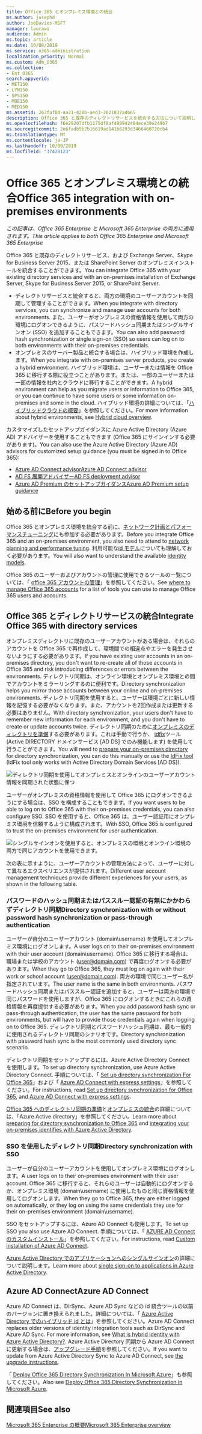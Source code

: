 ```yaml
---
title: Office 365 とオンプレミス環境との統合
ms.author: josephd
author: JoeDavies-MSFT
manager: laurawi
audience: Admin
ms.topic: article
ms.date: 10/08/2019
ms.service: o365-administration
localization_priority: Normal
ms.custom: Adm_O365
ms.collection:
- Ent_O365
search.appverid:
- MET150
- LYN150
- SPS150
- MOE150
- MED150
ms.assetid: 263faf8d-aa21-428b-aed3-2021837a4b65
description: Office 365 と既存のディレクトリサービスを統合する方法について説明します。
ms.openlocfilehash: f6e29207dfb1175df8af480942484ece39e249b7
ms.sourcegitcommit: 2e6fadb5b2b16619ad141b6293d3466460720cb4
ms.translationtype: MT
ms.contentlocale: ja-JP
ms.lasthandoff: 10/09/2019
ms.locfileid: "37428123"
---
```

# <a name="office-365-integration-with-on-premises-environments"></a><span data-ttu-id="d0b74-103">Office 365 とオンプレミス環境との統合</span><span class="sxs-lookup"><span data-stu-id="d0b74-103">Office 365 integration with on-premises environments</span></span>

<span data-ttu-id="d0b74-104">*この記事は、Office 365 Enterprise と Microsoft 365 Enterprise の両方に適用されます。*</span><span class="sxs-lookup"><span data-stu-id="d0b74-104">*This article applies to both Office 365 Enterprise and Microsoft 365 Enterprise*</span></span>

<span data-ttu-id="d0b74-105">Office 365 と既存のディレクトリサービス、および Exchange Server、Skype for Business Server 2015、または SharePoint Server のオンプレミスインストールを統合することができます。</span><span class="sxs-lookup"><span data-stu-id="d0b74-105">You can integrate Office 365 with your existing directory services and with an on-premises installation of Exchange Server, Skype for Business Server 2015, or SharePoint Server.</span></span>
  
 - <span data-ttu-id="d0b74-106">ディレクトリサービスと統合すると、両方の環境のユーザーアカウントを同期して管理することができます。</span><span class="sxs-lookup"><span data-stu-id="d0b74-106">When you integrate with directory services, you can synchronize and manage user accounts for both environments.</span></span> <span data-ttu-id="d0b74-107">また、ユーザーがオンプレミスの資格情報を使用して両方の環境にログオンできるように、パスワードハッシュ同期またはシングルサインオン (SSO) を追加することもできます。</span><span class="sxs-lookup"><span data-stu-id="d0b74-107">You can also add password hash synchronization or single sign-on (SSO) so users can log on to both environments with their on-premises credentials.</span></span>
 - <span data-ttu-id="d0b74-108">オンプレミスのサーバー製品と統合する場合は、ハイブリッド環境を作成します。</span><span class="sxs-lookup"><span data-stu-id="d0b74-108">When you integrate with on-premises server products, you create a hybrid environment.</span></span> <span data-ttu-id="d0b74-109">ハイブリッド環境は、ユーザーまたは情報を Office 365 に移行する際に役立つことがあります。または、一部のユーザーまたは一部の情報を社内とクラウドに移行することができます。</span><span class="sxs-lookup"><span data-stu-id="d0b74-109">A hybrid environment can help as you migrate users or information to Office 365, or you can continue to have some users or some information on-premises and some in the cloud.</span></span> <span data-ttu-id="d0b74-110">ハイブリッド環境の詳細については、「[ハイブリッドクラウドの概要](https://docs.microsoft.com/Office365/Enterprise/hybrid-cloud-overview)」を参照してください。</span><span class="sxs-lookup"><span data-stu-id="d0b74-110">For more information about hybrid environments, see [Hybrid cloud overview](https://docs.microsoft.com/Office365/Enterprise/hybrid-cloud-overview).</span></span>

<span data-ttu-id="d0b74-111">カスタマイズしたセットアップガイダンスに Azure Active Directory (Azure AD) アドバイザーを使用することもできます (Office 365 にサインインする必要があります)。</span><span class="sxs-lookup"><span data-stu-id="d0b74-111">You can also use the Azure Active Directory (Azure AD) advisors for customized setup guidance (you must be signed in to Office 365):</span></span>

- [<span data-ttu-id="d0b74-112">Azure AD Connect advisor</span><span class="sxs-lookup"><span data-stu-id="d0b74-112">Azure AD Connect advisor</span></span>](https://aka.ms/aadconnectpwsync)
- [<span data-ttu-id="d0b74-113">AD FS 展開アドバイザー</span><span class="sxs-lookup"><span data-stu-id="d0b74-113">AD FS deployment advisor</span></span>](https://aka.ms/adfsguidance)
- [<span data-ttu-id="d0b74-114">Azure AD Premium のセットアップガイダンス</span><span class="sxs-lookup"><span data-stu-id="d0b74-114">Azure AD Premium setup guidance</span></span>](https://aka.ms/aadpguidance)
   
## <a name="before-you-begin"></a><span data-ttu-id="d0b74-115">始める前に</span><span class="sxs-lookup"><span data-stu-id="d0b74-115">Before you begin</span></span>

<span data-ttu-id="d0b74-116">Office 365 とオンプレミス環境を統合する前に、[ネットワーク計画とパフォーマンスチューニング](network-planning-and-performance.md)にも参加する必要があります。</span><span class="sxs-lookup"><span data-stu-id="d0b74-116">Before you integrate Office 365 and an on-premises environment, you also need to attend to [network planning and performance tuning](network-planning-and-performance.md).</span></span> <span data-ttu-id="d0b74-117">利用可能な[id モデル](about-office-365-identity.md)についても理解しておく必要があります。</span><span class="sxs-lookup"><span data-stu-id="d0b74-117">You will also want to understand the available [identity models](about-office-365-identity.md).</span></span> 

<span data-ttu-id="d0b74-118">Office 365 のユーザーおよびアカウントの管理に使用できるツールの一覧については、「 [office 365 アカウントの管理](manage-office-365-accounts.md)」を参照してください。</span><span class="sxs-lookup"><span data-stu-id="d0b74-118">See [where to manage Office 365 accounts](manage-office-365-accounts.md) for a list of tools you can use to manage Office 365 users and accounts.</span></span> 
  
## <a name="integrate-office-365-with-directory-services"></a><span data-ttu-id="d0b74-119">Office 365 とディレクトリサービスの統合</span><span class="sxs-lookup"><span data-stu-id="d0b74-119">Integrate Office 365 with directory services</span></span>
<span data-ttu-id="d0b74-120">オンプレミスディレクトリに既存のユーザーアカウントがある場合は、それらのアカウントを Office 365 で再作成して、環境間での相違点やエラーを発生させないようにする必要があります。</span><span class="sxs-lookup"><span data-stu-id="d0b74-120">If you have existing user accounts in an on-premises directory, you don't want to re-create all of those accounts in Office 365 and risk introducing differences or errors between the environments.</span></span> <span data-ttu-id="d0b74-121">ディレクトリ同期は、オンライン環境とオンプレミス環境との間でアカウントをミラーリングするのに便利です。</span><span class="sxs-lookup"><span data-stu-id="d0b74-121">Directory synchronization helps you mirror those accounts between your online and on-premises environments.</span></span> <span data-ttu-id="d0b74-122">ディレクトリ同期を使用すると、ユーザーは環境ごとに新しい情報を記憶する必要がなくなります。また、アカウントを2回作成または更新する必要はありません。</span><span class="sxs-lookup"><span data-stu-id="d0b74-122">With directory synchronization, your users don't have to remember new information for each environment, and you don't have to create or update accounts twice.</span></span> <span data-ttu-id="d0b74-123">ディレクトリ同期のために[オンプレミスのディレクトリを準備](prepare-for-directory-synchronization.md)する必要があります。これは手動で行うか、 [idfix](install-and-run-idfix.md)ツール (Active DIRECTORY ドメインサービス [AD DS] でのみ機能します) を使用して行うことができます。</span><span class="sxs-lookup"><span data-stu-id="d0b74-123">You will need to [prepare your on-premises directory](prepare-for-directory-synchronization.md) for directory synchronization, you can do this manually or use the [IdFix tool](install-and-run-idfix.md) (IdFix tool only works with Active Directory Domain Services [AD DS]).</span></span> 
  
![ディレクトリ同期を使用してオンプレミスとオンラインのユーザーアカウント情報を同期された状態に保つ](media/a64af0d0-9be6-46b1-8727-277e683abf5e.png)
  
<span data-ttu-id="d0b74-125">ユーザーがオンプレミスの資格情報を使用して Office 365 にログオンできるようにする場合は、SSO を構成することもできます。</span><span class="sxs-lookup"><span data-stu-id="d0b74-125">If you want users to be able to log on to Office 365 with their on-premises credentials, you can also configure SSO.</span></span> <span data-ttu-id="d0b74-126">SSO を使用すると、Office 365 は、ユーザー認証用にオンプレミス環境を信頼するように構成されます。</span><span class="sxs-lookup"><span data-stu-id="d0b74-126">With SSO, Office 365 is configured to trust the on-premises environment for user authentication.</span></span>
  
![シングルサインオンを使用すると、オンプレミスの環境とオンライン環境の両方で同じアカウントを使用できます。](media/d76235f2-8a53-405e-b8ef-dfa4cfc208b8.png)
  
<span data-ttu-id="d0b74-128">次の表に示すように、ユーザーアカウントの管理方法によって、ユーザーに対して異なるエクスペリエンスが提供されます。</span><span class="sxs-lookup"><span data-stu-id="d0b74-128">Different user account management techniques provide different experiences for your users, as shown in the following table.</span></span>
 
### <a name="directory-synchronization-with-or-without-password-hash-synchronization-or-pass-through-authentication"></a><span data-ttu-id="d0b74-129">パスワードのハッシュ同期またはパススルー認証の有無にかかわらずディレクトリ同期</span><span class="sxs-lookup"><span data-stu-id="d0b74-129">Directory synchronization with or without password hash synchronization or pass-through authentication</span></span>

<span data-ttu-id="d0b74-130">ユーザーが自分のユーザーアカウント (domain\username) を使用してオンプレミス環境にログオンします。</span><span class="sxs-lookup"><span data-stu-id="d0b74-130">A user logs on to their on-premises environment with their user account (domain\username).</span></span> <span data-ttu-id="d0b74-131">Office 365 に移行する場合は、職場または学校のアカウント (user@domain.com) で再度ログオンする必要があります。</span><span class="sxs-lookup"><span data-stu-id="d0b74-131">When they go to Office 365, they must log on again with their work or school account (user@domain.com).</span></span> <span data-ttu-id="d0b74-132">両方の環境で同じユーザー名が指定されています。</span><span class="sxs-lookup"><span data-stu-id="d0b74-132">The user name is the same in both environments.</span></span> <span data-ttu-id="d0b74-133">パスワードハッシュ同期またはパススルー認証を追加すると、ユーザーは両方の環境で同じパスワードを使用しますが、Office 365 にログオンするときにこれらの資格情報を再度提供する必要があります。</span><span class="sxs-lookup"><span data-stu-id="d0b74-133">When you add password hash sync or pass-through authentication, the user has the same password for both environments, but will have to provide those credentials again when logging on to Office 365.</span></span> <span data-ttu-id="d0b74-134">ディレクトリ同期とパスワードハッシュ同期は、最も一般的に使用されるディレクトリ同期のシナリオです。</span><span class="sxs-lookup"><span data-stu-id="d0b74-134">Directory synchronization with password hash sync is the most commonly used directory sync scenario.</span></span>

<span data-ttu-id="d0b74-135">ディレクトリ同期をセットアップするには、Azure Active Directory Connect を使用します。</span><span class="sxs-lookup"><span data-stu-id="d0b74-135">To set up directory synchronization, use Azure Active Directory Connect.</span></span> <span data-ttu-id="d0b74-136">手順については、「 [Set up directory synchronization For Office 365](set-up-directory-synchronization.md)」および「 [Azure AD Connect with express settings](https://go.microsoft.com/fwlink/p/?LinkId=698537)」を参照してください。</span><span class="sxs-lookup"><span data-stu-id="d0b74-136">For instructions, read [Set up directory synchronization for Office 365](set-up-directory-synchronization.md), and [Azure AD Connect with express settings](https://go.microsoft.com/fwlink/p/?LinkId=698537).</span></span>

<span data-ttu-id="d0b74-137">[Office 365 へのディレクトリ同期の準備](prepare-for-directory-synchronization.md)と[オンプレミスの統合](https://go.microsoft.com/fwlink/?LinkId=518101)の詳細については、「Azure Active directory」を参照してください。</span><span class="sxs-lookup"><span data-stu-id="d0b74-137">Learn more about [preparing for directory synchronization to Office 365](prepare-for-directory-synchronization.md) and [integrating your on-premises identifies with Azure Active Directory](https://go.microsoft.com/fwlink/?LinkId=518101).</span></span>

### <a name="directory-synchronization-with-sso"></a><span data-ttu-id="d0b74-138">SSO を使用したディレクトリ同期</span><span class="sxs-lookup"><span data-stu-id="d0b74-138">Directory synchronization with SSO</span></span>

<span data-ttu-id="d0b74-139">ユーザーが自分のユーザーアカウントを使用してオンプレミス環境にログオンします。</span><span class="sxs-lookup"><span data-stu-id="d0b74-139">A user logs on to their on-premises environment with their user account.</span></span> <span data-ttu-id="d0b74-140">Office 365 に移行すると、それらのユーザーは自動的にログオンするか、オンプレミス環境 (domain\username) に使用したものと同じ資格情報を使用してログオンします。</span><span class="sxs-lookup"><span data-stu-id="d0b74-140">When they go to Office 365, they are either logged on automatically, or they log on using the same credentials they use for their on-premises environment (domain\username).</span></span>

<span data-ttu-id="d0b74-141">SSO をセットアップするには、Azure AD Connect も使用します。</span><span class="sxs-lookup"><span data-stu-id="d0b74-141">To set up SSO you also use Azure AD Connect.</span></span> <span data-ttu-id="d0b74-142">手順については、「 [AZURE AD Connect のカスタムインストール](https://go.microsoft.com/fwlink/p/?LinkID=698430)」を参照してください。</span><span class="sxs-lookup"><span data-stu-id="d0b74-142">For instructions, read [Custom installation of Azure AD Connect](https://go.microsoft.com/fwlink/p/?LinkID=698430).</span></span>

<span data-ttu-id="d0b74-143">[Azure Active Directory でのアプリケーションへのシングルサインオン](https://go.microsoft.com/fwlink/p/?LinkId=698604)の詳細について説明します。</span><span class="sxs-lookup"><span data-stu-id="d0b74-143">Learn more about [single sign-on to applications in Azure Active Directory](https://go.microsoft.com/fwlink/p/?LinkId=698604).</span></span>

## <a name="azure-ad-connect"></a><span data-ttu-id="d0b74-144">Azure AD Connect</span><span class="sxs-lookup"><span data-stu-id="d0b74-144">Azure AD Connect</span></span>

<span data-ttu-id="d0b74-145">Azure AD Connect は、DirSync、Azure AD Sync などの id 統合ツールの以前のバージョンに置き換えられました。詳細については、「 [Azure Active Directory でのハイブリッド id とは](https://go.microsoft.com/fwlink/p/?LinkId=527969)」を参照してください。</span><span class="sxs-lookup"><span data-stu-id="d0b74-145">Azure AD Connect replaces older versions of identity integration tools such as DirSync and Azure AD Sync. For more information, see [What is hybrid identity with Azure Active Directory?](https://go.microsoft.com/fwlink/p/?LinkId=527969).</span></span> <span data-ttu-id="d0b74-146">Azure Active Directory 同期から Azure AD Connect に更新する場合は、[アップグレード手順](https://go.microsoft.com/fwlink/p/?LinkId=733240)を参照してください。</span><span class="sxs-lookup"><span data-stu-id="d0b74-146">If you want to update from Azure Active Directory Sync to Azure AD Connect, see [the upgrade instructions](https://go.microsoft.com/fwlink/p/?LinkId=733240).</span></span> 

<span data-ttu-id="d0b74-147">「 [Deploy Office 365 Directory Synchronization In Microsoft Azure](https://go.microsoft.com/fwlink/?LinkId=517887)」も参照してください。</span><span class="sxs-lookup"><span data-stu-id="d0b74-147">Also see [Deploy Office 365 Directory Synchronization in Microsoft Azure](https://go.microsoft.com/fwlink/?LinkId=517887).</span></span>

## <a name="see-also"></a><span data-ttu-id="d0b74-148">関連項目</span><span class="sxs-lookup"><span data-stu-id="d0b74-148">See also</span></span>

[<span data-ttu-id="d0b74-149">Microsoft 365 Enterprise の概要</span><span class="sxs-lookup"><span data-stu-id="d0b74-149">Microsoft 365 Enterprise overview</span></span>](https://docs.microsoft.com/microsoft-365/enterprise/microsoft-365-overview)
